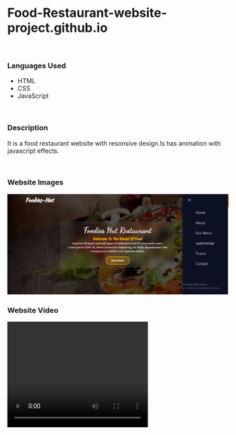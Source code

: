 # Food-Restaurant-website-project.github.io
<br/>
<h3>Languages Used</h3>
<ul>
<li>HTML</li>
<li>CSS</li>
<li>JavaScript</li>
</ul>
<br/>
<h3>Description</h3>
<p>It is a food restaurant website with resonsive design.Is has animation  with javascript effects.</p>
<br/>
<h3>Website Images</h3>
<img src="./img/Screenshot (355).png" />
<br/>
<h3>Website Video</h3>
<video width="320" height="240" controls>
  <source src="movie.mp4" type="video/mp4">
</video>
